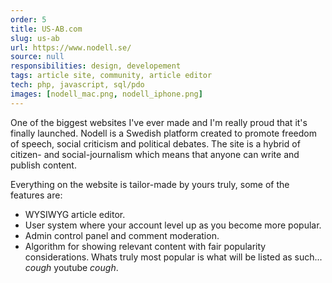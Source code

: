 ```yaml
---
order: 5
title: US-AB.com
slug: us-ab
url: https://www.nodell.se/
source: null
responsibilities: design, developement
tags: article site, community, article editor
tech: php, javascript, sql/pdo
images: [nodell_mac.png, nodell_iphone.png]
---
```


One of the biggest websites I've ever made and I'm really proud that it's finally launched. Nodell is a Swedish platform created to promote freedom of speech, social criticism and political debates. The site is a hybrid of citizen- and social-journalism which means that anyone can write and publish content.

Everything on the website is tailor-made by yours truly, some of the features are:

- WYSIWYG article editor.
- User system where your account level up as you become more popular.
- Admin control panel and comment moderation.
- Algorithm for showing relevant content with fair popularity considerations.
  Whats truly most popular is what will be listed as such... _cough_ youtube _cough_.
